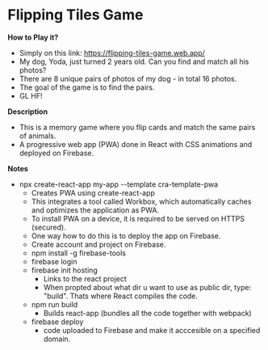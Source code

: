 # Flipping Tiles Game

**How to Play it?**
* Simply on this link: https://flipping-tiles-game.web.app/
* My dog, Yoda, just turned 2 years old. Can you find and match all his photos? 
* There are 8 unique pairs of photos of my dog - in total 16 photos.
* The goal of the game is to find the pairs.
* GL HF!

**Description**
* This is a memory game where you flip cards and match the same pairs of animals.
* A progressive web app (PWA) done in React with CSS animations and deployed on Firebase.

**Notes**
* npx create-react-app my-app --template cra-template-pwa 
    * Creates PWA using create-react-app
    * This integrates a tool called Workbox, which automatically caches and optimizes the application as PWA.
    * To install PWA on a device, it is required to be served on HTTPS (secured).
    * One way how to do this is to deploy the app on Firebase.
    * Create account and project on Firebase.
    * npm install -g firebase-tools
    * firebase login
    * firebase init hosting
        * Links to the react project
        * When propted about what dir u want to use as public dir, type: "build". Thats where React compiles the code.
    * npm run build
        * Builds react-app (bundles all the code together with webpack)
    * firebase deploy
        * code uploaded to Firebase and make it acccesible on a specified domain.